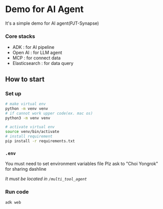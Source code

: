 # Demo for AI Agent
It's a simple demo for AI agent(PJT-Synapse)

### Core stacks
- ADK : for AI pipeline
- Open AI : for LLM agent
- MCP : for connect data
- Elasticsearch : for data query

## How to start

### Set up
```bash
# make virtual env
python -m venv venv 
# if cannot work upper code(ex. mac os)
python3 -m venv venv 

# activate virtual env
source venv/bin/activate 
# install requirement
pip install -r requirements.txt 
```

### `.env`
You must need to set environment variables file
Plz ask to "Choi Yongrok" for sharing dashline

_It must be located in `/multi_tool_agent`_

### Run code
```bash
adk web
```
